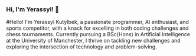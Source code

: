 ### Hi, I'm Yerassyl! 👋


#Hello! I'm Yerassyl Kutylbek, a passionate programmer, AI enthusiast, and sports competitor, with a knack for excelling in both coding challenges and chess tournaments. Currently pursuing a BSc(Hons) in Artificial Intelligence at the University of Manchester, I thrive on tackling new challenges and exploring the intersection of technology and problem-solving.

<!--
**kutylbekY/kutylbekY** is a ✨ _special_ ✨ repository because its `README.md` (this file) appears on your GitHub profile.

Here are some ideas to get you started:

- 🔭 I’m currently working on ...
- 🌱 I’m currently learning ...
- 👯 I’m looking to collaborate on ...
- 🤔 I’m looking for help with ...
- 💬 Ask me about ...
- 📫 How to reach me: ...
- 😄 Pronouns: ...
- ⚡ Fun fact: ...
-->
